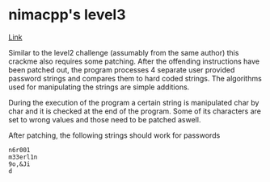 # nimacpp's level3
[Link](https://crackmes.one/crackme/65df05c5199e6a5d372a3d25)

Similar to the level2 challenge (assumably from the same author) this crackme also requires some patching. After the offending instructions have been patched out, the program processes 4 separate user provided password strings and compares them to hard coded strings. The algorithms used for manipulating the strings are simple additions.

During the execution of the program a certain string is manipulated char by char and it is checked at the end of the program. Some of its characters are set to wrong values and those need to be patched aswell.

After patching, the following strings should work for passwords
```
n6r001
m33erl1n
9o,&Ji
d
```
